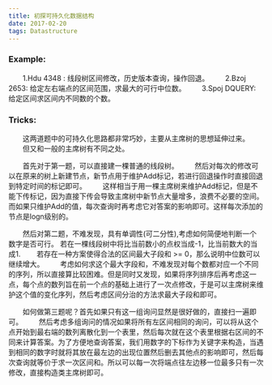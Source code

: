 ```yaml
---
title: 初探可持久化数据结构
date: 2017-02-20
tags: Datastructure
---
```


### Example:

&emsp;&emsp;1.Hdu 4348 : 线段树区间修改，历史版本查询，操作回退。
&emsp;&emsp;2.Bzoj 2653: 给定左右端点的区间范围，求最大的可行中位数。
&emsp;&emsp;3.Spoj DQUERY: 给定区间求区间内不同数的个数。

### Tricks:
&emsp;&emsp;这两道题中的可持久化思路都非常巧妙，主要从主席树的思想延伸过来。
&emsp;&emsp;但又和一般的主席树有不同之处。

&emsp;&emsp;首先对于第一题，可以直接建一棵普通的线段树。
&emsp;&emsp;然后对每次的修改可以在原来的树上新建节点，新节点用于维护Add标记，若进行回退操作时直接回退到特定时间的标记即可。
&emsp;&emsp;这样相当于用一棵主席树来维护Add标记，但是不能下传标记，因为直接下传会导致主席树中新节点大量增多，浪费不必要的空间。而如果只维护Add的值，每次查询时再考虑它对答案的影响即可。这样每次添加的节点是logn级别的。
<!--more-->

&emsp;&emsp;然后对第二题，不难发现，具有单调性(可二分性),考虑如何简便地判断一个数字是否可行。
若在一棵线段树中将比当前数小的点权当成-1，比当前数大的当成1.
&emsp;&emsp;若存在一种方案使得合法的区间最大子段和 >= 0，那么说明中位数可以继续增大。
&emsp;&emsp;考虑如何求这个最大字段和，不难发现对每个数都对应一个不同的序列，所以直接算比较困难。但是同时又发现，如果将序列排序后再考虑这一点，每个点的数列旨在前一个点的基础上进行了一次点修改，于是可以主席树来维护这个值的变化序列，然后考虑区间分治的方法求最大子段和即可。

&emsp;&emsp;如何做第三题呢？首先如果只有这一组询问显然是很好做的，直接扫一遍即可。
&emsp;&emsp;然后考虑多组询问的情况如果将所有左区间相同的询问，可以将从这个点开始到最右端的数列离散化到一个表里，然后每次就在这个表里根据右区间的不同来计算答案。为了方便地查询答案，我们用数字的下标作为关键字来构造，当遇到相同的数字时就将其放在最左边的出现位置然后删去其他点的影响即可，然后每次查询就等价于求一次区间和。所以可以每一次将端点往左边移一位最多只有一次修改，直接构造类主席树即可。
